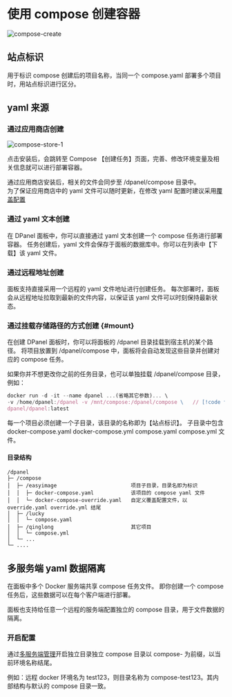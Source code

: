 # 使用 compose 创建容器

![compose-create](https://cdn.w7.cc/dpanel/compose-create.png)

## 站点标识

用于标识 compose 创建后的项目名称，当同一个 compose.yaml 部署多个项目时，用站点标识进行区分。

## yaml 来源

### 通过应用商店创建

![compose-store-1](https://cdn.w7.cc/dpanel/compose-store-1.png)

点击安装后，会跳转至 Compose 【创建任务】页面，完善、修改环境变量及相关信息就可以进行部署容器。

通过应用商店安装后，相关的文件会同步至 /dpanel/compose 目录中。\
为了保证应用商店中的 yaml 文件可以随时更新，在修改 yaml 配置时建议采用[覆盖配置](/manual/compose-create-override)

### 通过 yaml 文本创建

在 DPanel 面板中，你可以直接通过 yaml 文本创建一个 compose 任务进行部署容器。
任务创建后，yaml 文件会保存于面板的数据库中。你可以在列表中【下载】该 yaml 文件。

### 通过远程地址创建

面板支持直接采用一个远程的 yaml 文件地址进行创建任务。
每次部署时，面板会从远程地址拉取到最新的文件内容，以保证该 yaml 文件可以时刻保持最新状态。

### 通过挂载存储路径的方式创建 {#mount}

在创建 DPanel 面板时，你可以将面板的 /dpanel 目录挂载到宿主机的某个路径。
将项目放置到 /dpanel/compose 中，面板将会自动发现这些目录并创建对应的 compose 任务。

如果你并不想更改你之前的任务目录，也可以单独挂载 /dpanel/compose 目录，例如：

```js
docker run -d -it --name dpanel ...(省略其它参数)... \
-v /home/dpanel:/dpanel -v /mnt/compose:/dpanel/compose \   // [!code focus]
dpanel/dpanel:latest
```

每一个项目必须创建一个子目录，该目录的名称即为【站点标识】。
子目录中包含 docker-compose.yaml docker-compose.yml compose.yaml compose.yml 文件。

#### 目录结构

```
/dpanel
├─ /compose
│  ├─ /easyimage                        项目子目录，目录名即为标识
│  │  ├─ docker-compose.yaml            该项目的 compose yaml 文件
│  │  └─ docker-compose-override.yaml   自定义覆盖配置文件，以 override.yaml override.yml 结尾
│  ├─ /lucky                                     
│  │  └─ compose.yaml
│  ├─ /qinglong                         其它项目
│  │  └─ compose.yml
│  └─ ... 
└─ ....
```

## 多服务端 yaml 数据隔离 <Badge type="tip" text="DPanel Version >= 1.5.1" />

在面板中多个 Docker 服务端共享 compose 任务文件。
即你创建一个 compose 任务后，这些数据可以在每个客户端进行部署。

面板也支持给任意一个远程的服务端配置独立的 compose 目录，用于文件数据的隔离。

### 开启配置

通过[多服务端管理](/manual/system-env#enable-compose-path)开启独立目录独立 compose 目录以 compose- 为前缀，以当前环境名称结尾。

例如：远程 docker 环境名为 test123，则目录名称为 compose-test123。其内部结构与默认的 compose 目录一致。